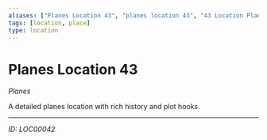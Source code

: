 ```yaml
---
aliases: ["Planes Location 43", "planes location 43", "43 Location Planes"]
tags: [location, place]
type: location
---
```


# Planes Location 43

*Planes*

A detailed planes location with rich history and plot hooks.

---
*ID: LOC00042*